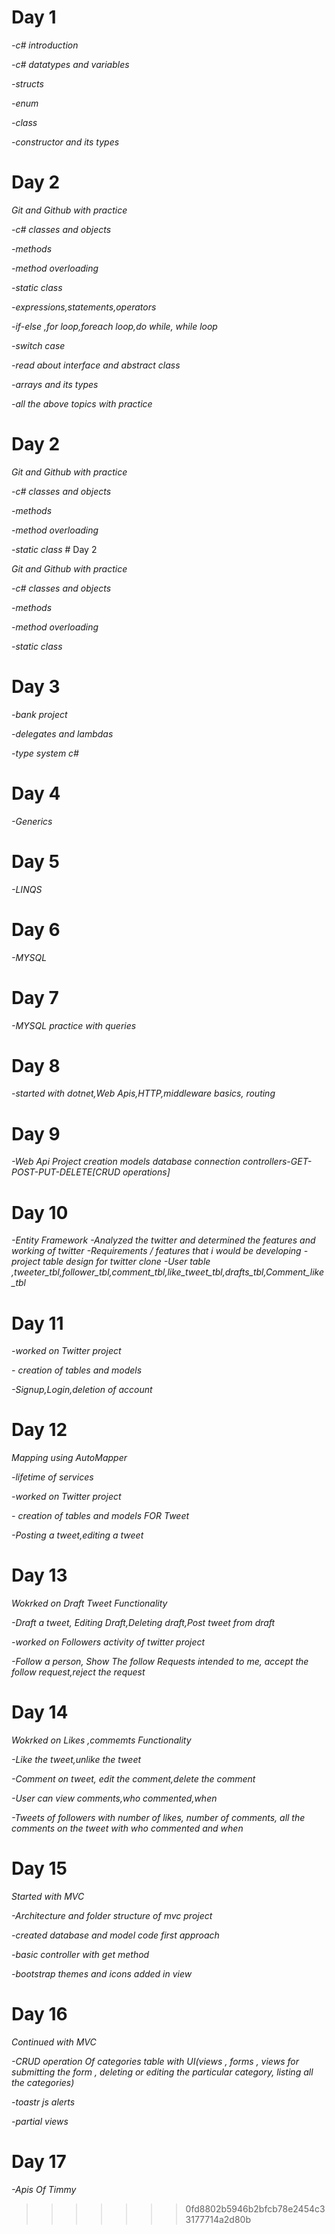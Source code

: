 

# Day 1

*-c# introduction*

*-c# datatypes and variables*

*-structs*

*-enum*

*-class* 

*-constructor and its types* 

# Day 2


*Git and Github with practice*

*-c# classes and objects*

*-methods*

*-method overloading*

*-static class* 

*-expressions,statements,operators* 

*-if-else ,for loop,foreach loop,do while, while loop* 

*-switch case* 

*-read about interface and abstract class*

*-arrays and its types*

*-all the above topics with practice*  


# Day 2


*Git and Github with practice*

*-c# classes and objects*

*-methods*

*-method overloading*

*-static class* # Day 2


*Git and Github with practice*

*-c# classes and objects*

*-methods*

*-method overloading*

*-static class* 

# Day 3


*-bank project*

*-delegates and lambdas*

*-type system c#*

# Day 4


*-Generics*

# Day 5


*-LINQS*


# Day 6


*-MYSQL*

# Day 7


*-MYSQL practice with queries*

# Day 8


*-started with dotnet,Web Apis,HTTP,middleware basics, routing*

# Day 9


*-Web Api Project creation*
*models*
*database connection*
*controllers-GET-POST-PUT-DELETE[CRUD operations]*

# Day 10


*-Entity Framework*
*-Analyzed the twitter and determined the features and working  of twitter*
*-Requirements / features that i would be developing*
*-project table design for twitter clone*
*-User table ,tweeter_tbl,follower_tbl,comment_tbl,like_tweet_tbl,drafts_tbl,Comment_like_tbl*

# Day 11
*-worked on Twitter project*

*- creation of tables and models*

*-Signup,Login,deletion of account*

# Day 12


*Mapping using AutoMapper*

*-lifetime of services*

*-worked on Twitter project*

*- creation of tables and models FOR Tweet*

*-Posting a tweet,editing a tweet*


# Day 13


*Wokrked on Draft Tweet Functionality*

*-Draft a tweet, Editing Draft,Deleting draft,Post tweet from draft*

*-worked on Followers activity of twitter project*

*-Follow a person, Show The follow Requests intended to me, accept the follow request,reject the request*

# Day 14


*Wokrked on Likes ,commemts Functionality*

*-Like the tweet,unlike the tweet*

*-Comment on tweet, edit the comment,delete the comment*

*-User can view comments,who commented,when*

*-Tweets of followers with number of likes, number of  comments, all the comments on the tweet with who commented and when*


# Day 15


*Started with MVC*

*-Architecture and folder structure of mvc project*

*-created database and model code first approach*

*-basic controller with get method*

*-bootstrap themes and icons added in view*


# Day 16


*Continued with MVC*

*-CRUD operation Of categories table with UI(views , forms , views for submitting the form , deleting or editing the particular category, listing all the categories)*

*-toastr js alerts*

*-partial views*


# Day 17

*-Apis Of Timmy*





>>>>>>> 0fd8802b5946b2bfcb78e2454c33177714a2d80b
